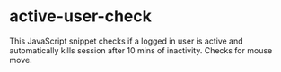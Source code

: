 # active-user-check
This JavaScript snippet checks if a logged in user is active and automatically kills session after 10 mins of inactivity. Checks for mouse move.
